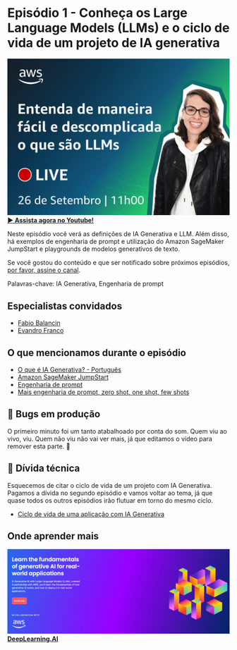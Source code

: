 # Episódio 1 - Conheça os Large Language Models (LLMs) e o ciclo de vida de um projeto de IA generativa

[![YouTube video thumbnail](./thumb.jpeg)](https://youtu.be/DwTV5uNENqo?list=PLQHh55hXC4yrsSptdH0mh0QyHWiI4waUV&t=313)
**[&#x25b6; Assista agora no Youtube!](https://youtu.be/DwTV5uNENqo?list=PLQHh55hXC4yrsSptdH0mh0QyHWiI4waUV&t=313)**

Neste episódio você verá as definições de IA Generativa e LLM. Além disso, há exemplos de engenharia de prompt e utilização do Amazon SageMaker JumpStart e playgrounds de modelos generativos de texto. 

Se você gostou do conteúdo e que ser notificado sobre próximos episódios, [por favor, assine o canal](https://www.youtube.com/@AmazonWebServicesLatinAmerica).

Palavras-chave: IA Generativa, Engenharia de prompt 

## Especialistas convidados

* [Fabio Balancin](https://www.linkedin.com/in/fabiobalancin/)
* [Evandro Franco](https://www.linkedin.com/in/evandrogfranco/)

## O que mencionamos durante o episódio

* [O que é IA Generativa? - Português](https://www.youtube.com/watch?v=4tqGA3-JXUc)
* [Amazon SageMaker JumpStart](https://youtu.be/DwTV5uNENqo?t=2287)
* [Engenharia de prompt](https://youtu.be/DwTV5uNENqo?t=2460)
* [Mais engenharia de prompt, zero shot, one shot, few shots](https://youtu.be/DwTV5uNENqo?t=2908)

## 🐛 Bugs em produção

O primeiro minuto foi um tanto atabalhoado por conta do som. Quem viu ao vivo, viu. Quem não viu não vai ver mais, já que editamos o vídeo para remover esta parte. 🙂

## 🫰 Dívida técnica

Esquecemos de citar o ciclo de vida de um projeto com IA Generativa. Pagamos a dívida no segundo episódio e vamos voltar ao tema, já que quase todos os outros episódios irão flutuar em torno do mesmo ciclo.  

* [Ciclo de vida de uma aplicação com IA Generativa](https://youtu.be/Ng_8PlvzA3Y?t=2942)

## Onde aprender mais

[![Generative AI with LLMs](../../images/Generative%20AI%20with%20LLMs.jpeg)](https://www.deeplearning.ai/courses/generative-ai-with-llms/)
**[DeepLearning.AI](https://www.deeplearning.ai/courses/generative-ai-with-llms/)**
